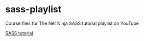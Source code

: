 # sass-playlist
Course files for The Net Ninja SASS tutorial playlist on YouTube

[SASS tutorial](https://www.youtube.com/playlist?list=PL4cUxeGkcC9iEwigam3gTjU_7IA3W2WZA)

